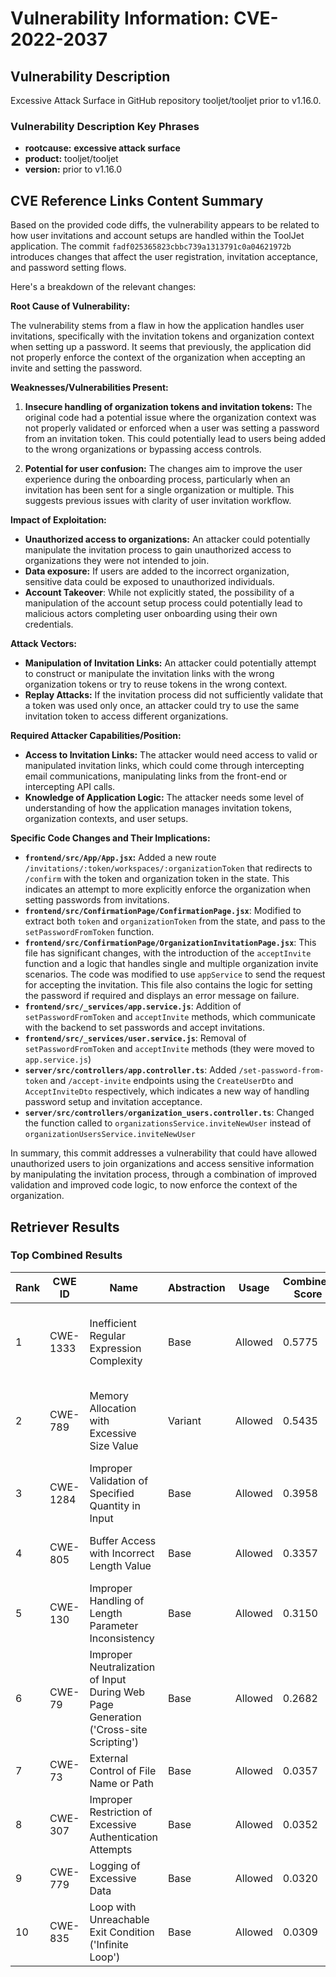 # Vulnerability Information: CVE-2022-2037

## Vulnerability Description
Excessive Attack Surface in GitHub repository tooljet/tooljet prior to v1.16.0.

### Vulnerability Description Key Phrases
- **rootcause:** **excessive attack surface**
- **product:** tooljet/tooljet
- **version:** prior to v1.16.0

## CVE Reference Links Content Summary
Based on the provided code diffs, the vulnerability appears to be related to how user invitations and account setups are handled within the ToolJet application. The commit `fadf025365823cbbc739a1313791c0a04621972b` introduces changes that affect the user registration, invitation acceptance, and password setting flows.

Here's a breakdown of the relevant changes:

**Root Cause of Vulnerability:**

The vulnerability stems from a flaw in how the application handles user invitations, specifically with the invitation tokens and organization context when setting up a password. It seems that previously, the application did not properly enforce the context of the organization when accepting an invite and setting the password.

**Weaknesses/Vulnerabilities Present:**

1.  **Insecure handling of organization tokens and invitation tokens:** The original code had a potential issue where the organization context was not properly validated or enforced when a user was setting a password from an invitation token. This could potentially lead to users being added to the wrong organizations or bypassing access controls.

2.  **Potential for user confusion:** The changes aim to improve the user experience during the onboarding process, particularly when an invitation has been sent for a single organization or multiple. This suggests previous issues with clarity of user invitation workflow.

**Impact of Exploitation:**

*   **Unauthorized access to organizations:** An attacker could potentially manipulate the invitation process to gain unauthorized access to organizations they were not intended to join.
*   **Data exposure:**  If users are added to the incorrect organization, sensitive data could be exposed to unauthorized individuals.
*   **Account Takeover**: While not explicitly stated, the possibility of a manipulation of the account setup process could potentially lead to malicious actors completing user onboarding using their own credentials.

**Attack Vectors:**

*   **Manipulation of Invitation Links:** An attacker could potentially attempt to construct or manipulate the invitation links with the wrong organization tokens or try to reuse tokens in the wrong context.
*   **Replay Attacks:** If the invitation process did not sufficiently validate that a token was used only once, an attacker could try to use the same invitation token to access different organizations.

**Required Attacker Capabilities/Position:**

*   **Access to Invitation Links:** The attacker would need access to valid or manipulated invitation links, which could come through intercepting email communications, manipulating links from the front-end or intercepting API calls.
*   **Knowledge of Application Logic:**  The attacker needs some level of understanding of how the application manages invitation tokens, organization contexts, and user setups.

**Specific Code Changes and Their Implications:**

*   **`frontend/src/App/App.jsx`:** Added a new route `/invitations/:token/workspaces/:organizationToken` that redirects to `/confirm` with the token and organization token in the state. This indicates an attempt to more explicitly enforce the organization when setting passwords from invitations.
*   **`frontend/src/ConfirmationPage/ConfirmationPage.jsx`**: Modified to extract both `token` and `organizationToken` from the state, and pass to the `setPasswordFromToken` function.
*   **`frontend/src/ConfirmationPage/OrganizationInvitationPage.jsx`**: This file has significant changes, with the introduction of the `acceptInvite` function and a logic that handles single and multiple organization invite scenarios. The code was modified to use `appService` to send the request for accepting the invitation. This file also contains the logic for setting the password if required and displays an error message on failure.
*   **`frontend/src/_services/app.service.js`**: Addition of `setPasswordFromToken` and `acceptInvite` methods, which communicate with the backend to set passwords and accept invitations.
*   **`frontend/src/_services/user.service.js`**: Removal of `setPasswordFromToken` and `acceptInvite` methods (they were moved to `app.service.js`)
*   **`server/src/controllers/app.controller.ts`**: Added `/set-password-from-token` and `/accept-invite` endpoints using the `CreateUserDto` and `AcceptInviteDto` respectively, which indicates a new way of handling password setup and invitation acceptance.
*  **`server/src/controllers/organization_users.controller.ts`**: Changed the function called to `organizationsService.inviteNewUser` instead of `organizationUsersService.inviteNewUser`

In summary, this commit addresses a vulnerability that could have allowed unauthorized users to join organizations and access sensitive information by manipulating the invitation process, through a combination of improved validation and improved code logic, to now enforce the context of the organization.

## Retriever Results

### Top Combined Results

| Rank | CWE ID | Name | Abstraction | Usage | Combined Score | Retrievers | Individual Scores |
|------|--------|------|-------------|-------|---------------|------------|-------------------|
| 1 | CWE-1333 | Inefficient Regular Expression Complexity | Base | Allowed | 0.5775 | dense, sparse, graph | dense: 0.449, sparse: 0.066, graph: 0.882 |
| 2 | CWE-789 | Memory Allocation with Excessive Size Value | Variant | Allowed | 0.5435 | dense, sparse, graph | dense: 0.452, sparse: 0.064, graph: 0.912 |
| 3 | CWE-1284 | Improper Validation of Specified Quantity in Input | Base | Allowed | 0.3958 | sparse, graph | sparse: 0.067, graph: 1.000 |
| 4 | CWE-805 | Buffer Access with Incorrect Length Value | Base | Allowed | 0.3357 | sparse, graph | sparse: 0.067, graph: 0.832 |
| 5 | CWE-130 | Improper Handling of Length Parameter Inconsistency | Base | Allowed | 0.3150 | sparse, graph | sparse: 0.057, graph: 0.789 |
| 6 | CWE-79 | Improper Neutralization of Input During Web Page Generation ('Cross-site Scripting') | Base | Allowed | 0.2682 | dense, sparse | dense: 0.473, sparse: 0.055 |
| 7 | CWE-73 | External Control of File Name or Path | Base | Allowed | 0.0357 | sparse | sparse: 0.062 |
| 8 | CWE-307 | Improper Restriction of Excessive Authentication Attempts | Base | Allowed | 0.0352 | sparse | sparse: 0.062 |
| 9 | CWE-779 | Logging of Excessive Data | Base | Allowed | 0.0320 | sparse | sparse: 0.056 |
| 10 | CWE-835 | Loop with Unreachable Exit Condition ('Infinite Loop') | Base | Allowed | 0.0309 | sparse | sparse: 0.054 |

